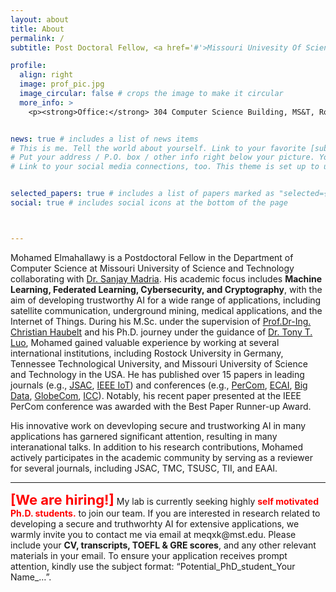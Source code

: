 ```yaml
---
layout: about
title: About
permalink: /
subtitle: Post Doctoral Fellow, <a href='#'>Missouri Univesity Of Science and Technology</a>

profile:
  align: right
  image: prof_pic.jpg
  image_circular: false # crops the image to make it circular
  more_info: >
    <p><strong>Office:</strong> 304 Computer Science Building, MS&T, Rolla, MO 65401</p>


news: true # includes a list of news items
# This is me. Tell the world about yourself. Link to your favorite [subreddit](http://reddit.com). You can put a picture in, too. The code is already in, just name your picture `prof_pic.jpg` and put it in the `img/` folder.
# Put your address / P.O. box / other info right below your picture. You can also disable any of these elements by editing `profile` property of the YAML header of your `_pages/about.md`. Edit `_bibliography/papers.bib` and Jekyll will render your [publications page](/al-folio/publications/) automatically.
# Link to your social media connections, too. This theme is set up to use [Font Awesome icons](https://fontawesome.com/) and [Academicons](https://jpswalsh.github.io/academicons/), like the ones below. Add your Facebook, Twitter, LinkedIn, Google Scholar, or just disable all of them.


selected_papers: true # includes a list of papers marked as "selected={true}"
social: true # includes social icons at the bottom of the page



---
```



Mohamed Elmahallawy is a Postdoctoral Fellow in the Department of Computer Science at Missouri University of Science and Technology collaborating with <a href="https://web.mst.edu/~cswebdb/people/madria.html">Dr. Sanjay Madria</a>. His academic focus includes <strong>Machine Learning, Federated Learning, Cybersecurity, and Cryptography</strong>, with the aim of developing trustworthy AI for a wide range of applications, including satellite communication, underground mining, medical applications, and the Internet of Things. During his M.Sc. under the supervision of  <a href="https://www.imd.uni-rostock.de/team/mitarbeitende/persoenliche-seiten/christian-haubelt/">Prof.Dr-Ing. Christian Haubelt</a> and his Ph.D. journey under the guidance of <a href="https://tluocs.github.io/">Dr. Tony T. Luo</a>, Mohamed gained valuable experience by working at several international institutions, including Rostock University in Germany, Tennessee Technological University, and Missouri University of Science and Technology in the USA. He has published over 15 papers in leading journals (e.g., <a href="https://ieeexplore.ieee.org/abstract/document/10438925">JSAC</a>, <a href="https://ieeexplore.ieee.org/abstract/document/10438925">IEEE IoT</a>) and conferences (e.g., <a href="https://ieeexplore.ieee.org/abstract/document/10494442">PerCom</a>, <a href="https://ieeexplore.ieee.org/abstract/document/10438925">ECAI</a>, <a href="https://ieeexplore.ieee.org/abstract/document/10021101">Big Data</a>, <a href="https://ieeexplore.ieee.org/abstract/document/10436841">GlobeCom</a>, <a href="https://ieeexplore.ieee.org/abstract/document/10279316">ICC</a>). Notably, his recent paper presented at the IEEE PerCom conference was awarded with the Best Paper Runner-up Award.


His innovative work on devevloping secure and trustworking AI in many applications has garnered significant attention, resulting in many interanational talks. In addition to his research contributions, Mohamed actively participates in the academic community by serving as a reviewer for several journals, including JSAC, TMC, TSUSC, TII, and EAAI.

<hr>
<strong><span style="color: red;font-size: 22px;">[We are hiring!]</span></strong>  My lab is currently seeking highly <strong><span style="color: red;">self motivated Ph.D. students.</span></strong> to join our team. If you are interested in research related to developing a secure and truthworhty AI for extensive applications, we warmly invite you to contact me via email at meqxk@mst.edu. Please include your <strong>CV, transcripts, TOEFL & GRE scores</strong>, and any other relevant materials in your email. To ensure your application receives prompt attention, kindly use the subject format: “Potential_PhD_student_Your Name_…”.


